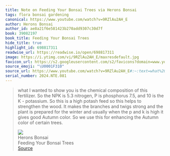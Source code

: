 ```yaml
---
title: Note on Feeding Your Bonsai Trees via Herons Bonsai
tags: flora bonsai gardening
canonical: https://www.youtube.com/watch?v=9RZlAu2AH_E
author: Herons Bonsai
author_id: ae8a21f6e581423b270add9307c30d7f
book: 39082197
book_title: Feeding Your Bonsai Trees
hide_title: true
highlight_id: 698817311
readwise_url: https://readwise.io/open/698817311
image: https://i.ytimg.com/vi/9RZlAu2AH_E/maxresdefault.jpg
favicon_url: https://s2.googleusercontent.com/s2/favicons?domain=www.youtube.com
source_emoji: "\U0001F310"
source_url: https://www.youtube.com/watch?v=9RZlAu2AH_E#:~:text=what%20I%20wanted,of%20certain%20trees.
serial_number: 2024.NTE.081
---
```

> what I wanted to show you is the chemical composition of this fertilizer. So the NPK is 5.3 nitrogen, P is phosphorus 7.5, and 10 is the K - potassium. So this is a high potash feed so this helps to strengthen the wood. It makes the branches and twigs strong and the plant is prepared for the winter and usually when the p and k is high it gives good Autumn color. So we use this for enhancing the Autumn color of certain trees.
> <div class="quoteback-footer"><div class="quoteback-avatar"><img class="mini-favicon" src="https://s2.googleusercontent.com/s2/favicons?domain=www.youtube.com"></div><div class="quoteback-metadata"><div class="metadata-inner"><span style="display:none">FROM:</span><div aria-label="Herons Bonsai" class="quoteback-author"> Herons Bonsai</div><div aria-label="Feeding Your Bonsai Trees" class="quoteback-title"> Feeding Your Bonsai Trees</div></div></div><div class="quoteback-backlink"><a target="_blank" aria-label="go to the full text of this quotation" rel="noopener" href="https://www.youtube.com/watch?v=9RZlAu2AH_E#:~:text=what%20I%20wanted,of%20certain%20trees." class="quoteback-arrow"> Source</a></div></div>